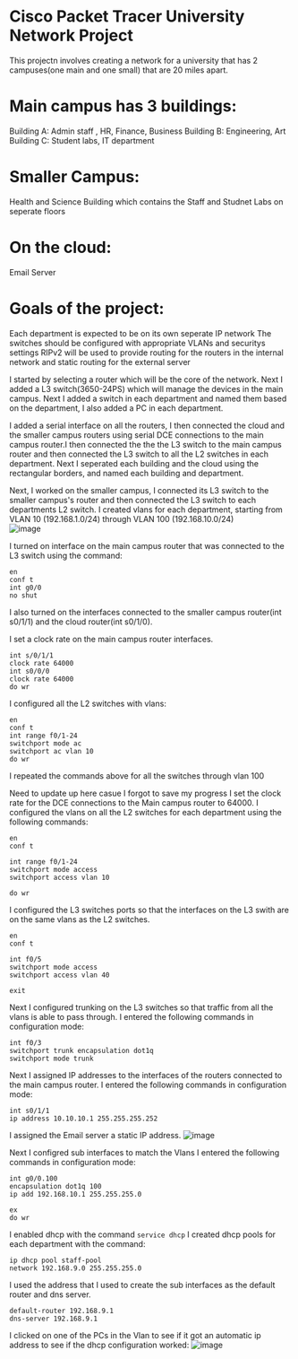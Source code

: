 # Cisco Packet Tracer University Network Project
This projectn involves creating a network for a university that has 2 campuses(one main and one small) that are 20 miles apart.

# Main campus has 3 buildings:
Building A: Admin staff , HR, Finance, Business
Building B: Engineering, Art 
Building C: Student labs, IT department

# Smaller Campus:
Health and Science Building which contains the Staff and Studnet Labs on seperate floors

# On the cloud:
Email Server

# Goals of the project: 
Each department is expected to be on its own seperate IP network
The switches should be configured with appropriate VLANs and securitys settings
RIPv2 will be used to provide routing for the routers in the internal network and static routing for the external server

I started by selecting a router which will be the core of the network. Next I added a L3 switch(3650-24PS) which will manage the devices in the main campus. Next I added a switch in each department and named them based on the department, I also added a PC in each department.

I added a serial interface on all the routers, I then connected the cloud and the smaller campus routers using serial DCE connections to the main campus router.I then connected the the the L3 switch to the main campus router and then connected the L3 switch to all the L2 switches in each department.
Next I seperated each building and the cloud using the rectangular borders, and named each building and department.

Next, I worked on the smaller campus, I connected its L3 switch to the smaller campus's router and then connected the L3 switch to each departments L2 switch.
I created vlans for each department, starting from VLAN 10 (192.168.1.0/24) through VLAN 100 (192.168.10.0/24)  
![image](https://github.com/user-attachments/assets/7996911e-4e4c-42b3-9a11-649d63cd473b)

I turned on interface on the main campus router that was connected to the L3 switch using the command:
```
en
conf t
int g0/0
no shut
```
I also turned on the interfaces connected to the smaller campus router(int s0/1/1) and the cloud router(int s0/1/0). 

I set a clock rate on the main campus router interfaces.
```
int s/0/1/1
clock rate 64000
int s0/0/0
clock rate 64000
do wr
```

I configured all the L2 switches with vlans:
```
en
conf t
int range f0/1-24
switchport mode ac
switchport ac vlan 10
do wr
```
I repeated the commands above for all the switches through vlan 100














Need to update up here casue I forgot to save my progress 
I set the clock rate for the DCE connections to the Main campus router to 64000.
I configured the vlans on all the L2 switches for each department using the following commands:

````
en
conf t

int range f0/1-24
switchport mode access
switchport access vlan 10

do wr
````

I configured the L3 switches ports so that the interfaces on the L3 swith are on the same vlans as the L2 switches.

````
en
conf t

int f0/5
switchport mode access
switchport access vlan 40

exit
``````

Next I configured trunking on the L3 switches so that traffic from all the vlans is able to pass through.
I entered the following commands in configuration mode:
```
int f0/3
switchport trunk encapsulation dot1q
switchport mode trunk
```

Next I assigned IP addresses to the interfaces of the routers connected to the main campus router.
I entered the following commands in configuration mode:
```
int s0/1/1
ip address 10.10.10.1 255.255.255.252
```

I assigned the Email server a static IP address.
![image](https://github.com/user-attachments/assets/63560256-ccb6-4ae8-bb21-6652bc137843)


Next I configred sub interfaces to match the Vlans 
I entered the following commands in configuration mode:
```
int g0/0.100
encapsulation dot1q 100
ip add 192.168.10.1 255.255.255.0

ex
do wr
```

I enabled dhcp with the command `service dhcp`
I created dhcp pools for each department with the command:
```
ip dhcp pool staff-pool
network 192.168.9.0 255.255.255.0
```

I used the address that I used to create the sub interfaces as the default router and dns server.
```
default-router 192.168.9.1
dns-server 192.168.9.1
```

I clicked on one of the PCs in the Vlan to see if it got an automatic ip address to see if the dhcp configuration worked:
![image](https://github.com/user-attachments/assets/7984d65f-3461-4612-8cc5-a2134d894335)

